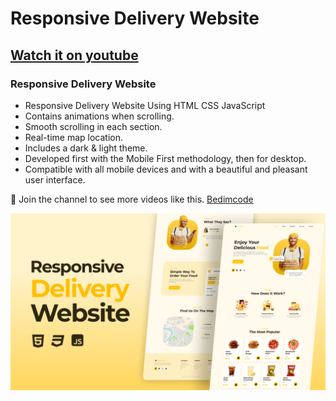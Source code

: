 # Responsive Delivery Website
## [Watch it on youtube](https://youtu.be/Nq2yA_vUfiY)
### Responsive Delivery Website

- Responsive Delivery Website Using HTML CSS JavaScript
- Contains animations when scrolling.
- Smooth scrolling in each section.
- Real-time map location.
- Includes a dark & light theme.
- Developed first with the Mobile First methodology, then for desktop.
- Compatible with all mobile devices and with a beautiful and pleasant user interface.

💙 Join the channel to see more videos like this. [Bedimcode](https://www.youtube.com/@Bedimcode)

![preview img](/preview.png)
